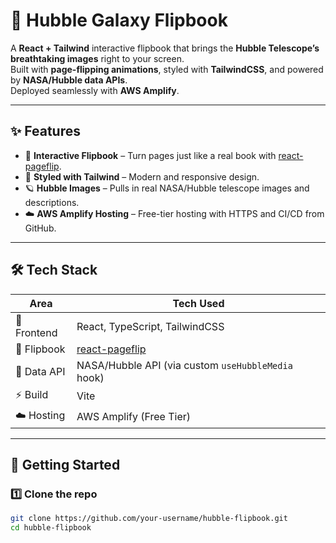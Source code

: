 # 🌌 Hubble Galaxy Flipbook  

A **React + Tailwind** interactive flipbook that brings the **Hubble Telescope’s breathtaking images** right to your screen.  
Built with **page-flipping animations**, styled with **TailwindCSS**, and powered by **NASA/Hubble data APIs**.  
Deployed seamlessly with **AWS Amplify**.  

---

## ✨ Features  

- 📖 **Interactive Flipbook** – Turn pages just like a real book with [react-pageflip](https://www.npmjs.com/package/react-pageflip).  
- 🎨 **Styled with Tailwind** – Modern and responsive design.  
- 🪐 **Hubble Images** – Pulls in real NASA/Hubble telescope images and descriptions.  
- ☁️ **AWS Amplify Hosting** – Free-tier hosting with HTTPS and CI/CD from GitHub.  

---

## 🛠 Tech Stack  

| Area         | Tech Used |
|--------------|-----------|
| 🎨 Frontend  | React, TypeScript, TailwindCSS |
| 📖 Flipbook  | [react-pageflip](https://github.com/Nodlik/react-pageflip) |
| 🔭 Data API  | NASA/Hubble API (via custom `useHubbleMedia` hook) |
| ⚡ Build     | Vite |
| ☁️ Hosting   | AWS Amplify (Free Tier) |

---

## 🚀 Getting Started  

### 1️⃣ Clone the repo  

```bash
git clone https://github.com/your-username/hubble-flipbook.git
cd hubble-flipbook
